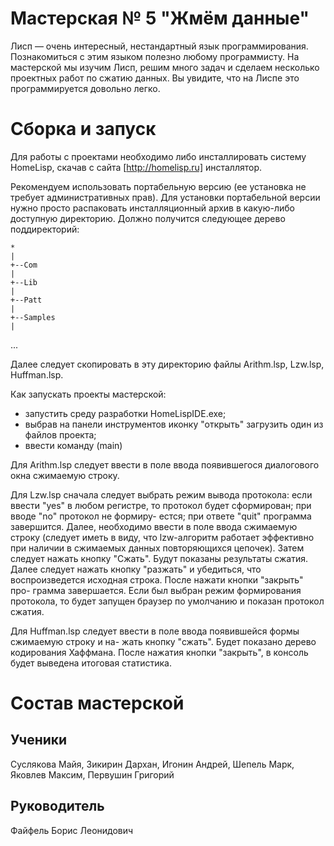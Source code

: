 # Мастерская № 5 "Жмём данные"

Лисп — очень интересный, нестандартный язык программирования. Познакомиться с этим языком полезно любому программисту. На мастерской мы изучим Лисп, решим много задач и сделаем несколько проектных работ по сжатию данных. Вы увидите, что на Лиспе это программируется довольно легко. 

# Сборка и запуск

Для работы с проектами необходимо  либо инсталлировать систему HomeLisp, скачав с сайта 
[http://homelisp.ru] инсталлятор.

Рекомендуем использовать портабельную  версию (ее установка не требует административных
прав). Для установки портабельной версии нужно просто распаковать инсталляционный архив
в какую-либо доступную директорию. Должно получится следующее дерево поддиректорий:

    *
	|
	+--Com
	|
	+--Lib
	|
	+--Patt
    |
    +--Samples
    | 	
   ...
   
Далее следует скопировать в эту директорию файлы Arithm.lsp, Lzw.lsp, Huffman.lsp.

Как запускать проекты мастерской:

- запустить среду разработки HomeLispIDE.exe;
- выбрав на панели инструментов иконку "открыть" загрузить один из файлов проекта;
- ввести команду (main)

Для Arithm.lsp следует ввести в поле ввода появившегося диалогового окна сжимаемую
строку.

Для Lzw.lsp сначала следует выбрать режим вывода протокола: если ввести "yes" в
любом регистре, то протокол будет сформирован; при вводе "no" протокол не формиру-
естся; при ответе "quit" программа завершится. Далее, необходимо ввести в поле 
ввода сжимаемую строку (следует иметь в виду, что lzw-алгоритм работает эффективно
при наличии в сжимаемых данных повторяющихся цепочек). Затем следует нажать кнопку 
"Сжать". Будут показаны результаты сжатия. Далее следует нажать кнопку "разжать" и
убедиться, что воспроизведется исходная строка. После нажати кнопки "закрыть" про-
грамма завершается. Если был выбран режим формирования протокола, то будет запущен
браузер по умолчанию и показан протокол сжатия.

Для Huffman.lsp следует ввести в поле ввода появившейся формы сжимаемую строку и на-
жать кнопку "сжать". Будет показано дерево кодирования Хаффмана. После нажатия кнопки
"закрыть", в консоль будет выведена итоговая статистика.

# Состав мастерской
## Ученики
Суслякова Майя, Зикирин Дархан, Игонин Андрей, Шепель Марк, Яковлев Максим, Первушин Григорий

## Руководитель
Файфель Борис Леонидович
